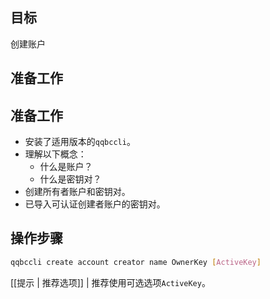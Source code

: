 ## 目标

创建账户

## 准备工作

## 准备工作

* 安装了适用版本的`qqbccli`。
* 理解以下概念：
  * 什么是账户？
  * 什么是密钥对？
* 创建所有者账户和密钥对。
* 已导入可认证创建者账户的密钥对。

## 操作步骤

```sh
qqbccli create account creator name OwnerKey [ActiveKey]
```

[[提示 | 推荐选项]]
| 推荐使用可选选项`ActiveKey`。

